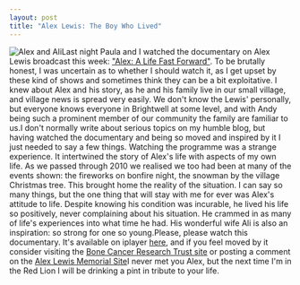 ```yaml
--- 
layout: post
title: "Alex Lewis: The Boy Who Lived"
---
```

![Alex and Ali](http://news.bbcimg.co.uk/media/images/54156000/jpg/_54156269_untitled49.jpg)Last night Paula and I watched the documentary on Alex Lewis broadcast this week: ["Alex: A Life Fast Forward"](http://www.bbc.co.uk/iplayer/episode/b012p4v6/Alex_A_Life_Fast_Forward/). To be brutally honest, I was uncertain as to whether I should watch it, as I get upset by these kind of shows and sometimes think they can be a bit exploitative. I knew about Alex and his story, as he and his family live in our small village, and village news is spread very easily. We don't know the Lewis' personally, but everyone knows everyone in Brightwell at some level, and with Andy being such a prominent member of our community the family are familiar to us.I don't normally write about serious topics on my humble blog, but having watched the documentary and being so moved and inspired by it I just needed to say a few things. Watching the programme was a strange experience. It intertwined the story of Alex's life with aspects of my own life. As we passed through 2010 we realised we too had been at many of the events shown: the fireworks on bonfire night, the snowman by the village Christmas tree. This brought home the reality of the situation. I can say so many things, but the one thing that will stay with me for ever was Alex's attitude to life. Despite knowing his condition was incurable, he lived his life so positively, never complaining about his situation. He crammed in as many of life's experiences into what time he had. His wonderful wife Ali is also an inspiration: so strong for one so young.Please, please watch this documentary. It's available on iplayer [here](http://www.bbc.co.uk/iplayer/episode/b012p4v6/Alex_A_Life_Fast_Forward), and if you feel moved by it consider visiting the [Bone Cancer Research Trust site](http://www.bcrt.org.uk/) or posting a comment on the [Alex Lewis Memorial Site](http://alexswlewis.wordpress.com)I never met you Alex, but the next time I'm in the Red Lion I will be drinking a pint in tribute to your life.
